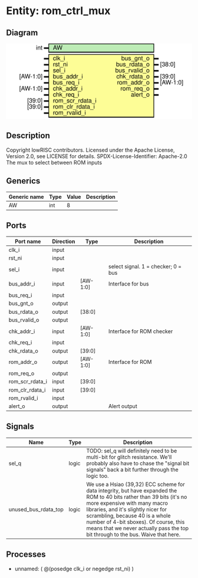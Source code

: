 # Entity: rom_ctrl_mux

## Diagram

![Diagram](rom_ctrl_mux.svg "Diagram")
## Description

Copyright lowRISC contributors.
 Licensed under the Apache License, Version 2.0, see LICENSE for details.
 SPDX-License-Identifier: Apache-2.0
 The mux to select between ROM inputs
 
## Generics

| Generic name | Type | Value | Description |
| ------------ | ---- | ----- | ----------- |
| AW           | int  | 8     |             |
## Ports

| Port name       | Direction | Type     | Description                         |
| --------------- | --------- | -------- | ----------------------------------- |
| clk_i           | input     |          |                                     |
| rst_ni          | input     |          |                                     |
| sel_i           | input     |          | select signal. 1 = checker; 0 = bus |
| bus_addr_i      | input     | [AW-1:0] | Interface for bus                   |
| bus_req_i       | input     |          |                                     |
| bus_gnt_o       | output    |          |                                     |
| bus_rdata_o     | output    | [38:0]   |                                     |
| bus_rvalid_o    | output    |          |                                     |
| chk_addr_i      | input     | [AW-1:0] | Interface for ROM checker           |
| chk_req_i       | input     |          |                                     |
| chk_rdata_o     | output    | [39:0]   |                                     |
| rom_addr_o      | output    | [AW-1:0] | Interface for ROM                   |
| rom_req_o       | output    |          |                                     |
| rom_scr_rdata_i | input     | [39:0]   |                                     |
| rom_clr_rdata_i | input     | [39:0]   |                                     |
| rom_rvalid_i    | input     |          |                                     |
| alert_o         | output    |          | Alert output                        |
## Signals

| Name                 | Type  | Description                                                                                                                                                                                                                                                                                                                                                  |
| -------------------- | ----- | ------------------------------------------------------------------------------------------------------------------------------------------------------------------------------------------------------------------------------------------------------------------------------------------------------------------------------------------------------------ |
| sel_q                | logic | TODO: sel_q will definitely need to be multi-bit for glitch resistance. We'll probably also have to chase the "signal bit signals" back a bit further through the logic too.                                                                                                                                                                                 |
| unused_bus_rdata_top | logic | We use a Hsiao (39,32) ECC scheme for data integrity, but have expanded the ROM to 40 bits rather than 39 bits (it's no more expensive with many macro libraries, and it's slightly nicer for scrambling, because 40 is a whole number of 4-bit sboxes). Of course, this means that we never actually pass the top bit through to the bus. Waive that here.  |
## Processes
- unnamed: ( @(posedge clk_i or negedge rst_ni) )
